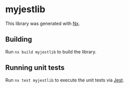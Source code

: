 # myjestlib

This library was generated with [Nx](https://nx.dev).

## Building

Run `nx build myjestlib` to build the library.

## Running unit tests

Run `nx test myjestlib` to execute the unit tests via [Jest](https://jestjs.io).
